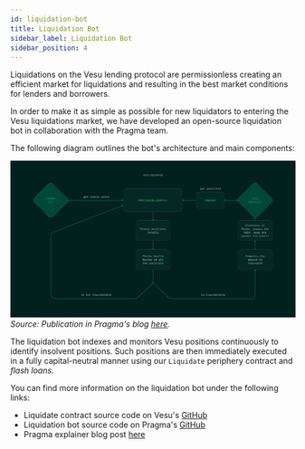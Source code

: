```yaml
---
id: liquidation-bot
title: Liquidation Bot 
sidebar_label: Liquidation Bot
sidebar_position: 4
---
```


Liquidations on the Vesu lending protocol are permissionless creating an efficient market for liquidations and resulting in the best market conditions for lenders and borrowers.

In order to make it as simple as possible for new liquidators to entering the Vesu liquidations market, we have developed an open-source liquidation bot in collaboration with the Pragma team.

The following diagram outlines the bot's architecture and main components:

![Vesu Liquidation Bot](./images/vesu-liquidation-bot.png)
_Source: Publication in Pragma's blog [here](https://blog.pragma.build/announcing-the-open-source-liquidation-bot-for-vesu/)._

The liquidation bot indexes and monitors Vesu positions continuously to identify insolvent positions. Such positions are then immediately executed in a fully capital-neutral manner using our `Liquidate` periphery contract and _flash loans_. 

You can find more information on the liquidation bot under the following links:

- Liquidate contract source code on Vesu's [GitHub](https://github.com/vesuxyz/vesu-periphery/blob/main/src/liquidate.cairo)
- Liquidation bot source code on Pragma's [GitHub](https://github.com/astraly-labs/vesu-liquidator)
- Pragma explainer blog post [here](https://blog.pragma.build/announcing-the-open-source-liquidation-bot-for-vesu/)
